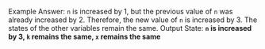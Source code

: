 Example Answer: 
`n` is increased by 1, but the previous value of `n` was already increased by 2. Therefore, the new value of `n` is increased by 3. The states of the other variables remain the same. 
Output State: **`n` is increased by 3, `k` remains the same, `x` remains the same**